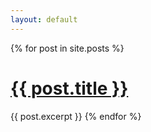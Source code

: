 ```yaml
---
layout: default
---
```


<div>
  {% for post in site.posts %}
      <a href="{{ post.url }}"><h1>{{ post.title }}</h1></a>
      {{ post.excerpt }}
  {% endfor %}
</div>
